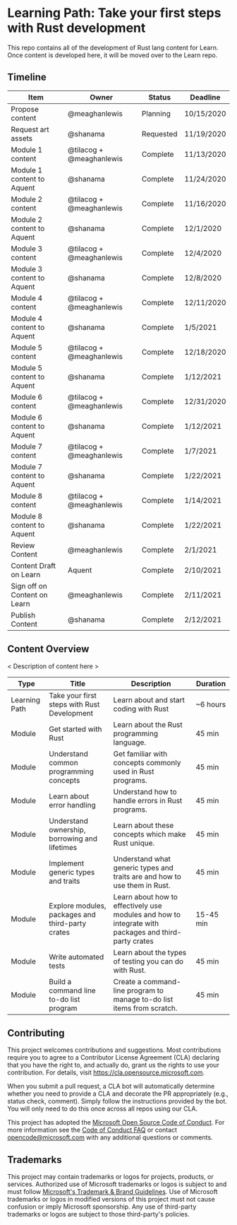 # Learning Path: Take your first steps with Rust development

This repo contains all of the development of Rust lang content for Learn. Once content is developed here, it will be moved over to the Learn repo.

## Timeline

| Item | Owner | Status | Deadline |
|------|-------|--------|----------|
| Propose content | @meaghanlewis | Planning | 10/15/2020 |
| Request art assets | @shanama | Requested |11/19/2020 |
| Module 1 content | @tilacog + @meaghanlewis | Complete | 11/13/2020 |
| Module 1 content to Aquent | @shanama | Complete | 11/24/2020 |
| Module 2 content | @tilacog + @meaghanlewis | Complete | 11/16/2020 |
| Module 2 content to Aquent | @shanama | Complete | 12/1/2020 |
| Module 3 content | @tilacog + @meaghanlewis | Complete | 12/4/2020 |
| Module 3 content to Aquent | @shanama | Complete | 12/8/2020 |
| Module 4 content | @tilacog + @meaghanlewis | Complete | 12/11/2020 |
| Module 4 content to Aquent | @shanama | Complete| 1/5/2021 |
| Module 5 content | @tilacog + @meaghanlewis | Complete | 12/18/2020 |
| Module 5 content to Aquent | @shanama | Complete | 1/12/2021 |
| Module 6 content | @tilacog + @meaghanlewis | Complete | 12/31/2020 |
| Module 6 content to Aquent | @shanama | Complete| 1/12/2021 |
| Module 7 content | @tilacog + @meaghanlewis | Complete | 1/7/2021  |
| Module 7 content to Aquent | @shanama | Complete| 1/22/2021 |
| Module 8 content | @tilacog + @meaghanlewis | Complete |1/14/2021  |
| Module 8 content to Aquent | @shanama | Complete| 1/22/2021 |
| Review Content | @meaghanlewis | Complete | 2/1/2021 |
| Content Draft on Learn | Aquent | Complete | 2/10/2021 |
| Sign off on Content on Learn | @meaghanlewis | Complete | 2/11/2021 |
| Publish Content | @shanama | Complete | 2/12/2021 |

## Content Overview

< Description of content here >

| Type | Title | Description | Duration |
|------|-------|-------------|----------|
| Learning Path | Take your first steps with Rust Development | Learn about and start coding with Rust | ~6 hours |
| Module | Get started with Rust | Learn about the Rust programming language. | 45 min |
| Module | Understand common programming concepts | Get familiar with concepts commonly used in Rust programs. | 45 min |
| Module | Learn about error handling | Understand how to handle errors in Rust programs. | 45 min |
| Module | Understand ownership, borrowing and lifetimes | Learn about these concepts which make Rust unique. | 45 min |
| Module | Implement generic types and traits | Understand what generic types and traits are and how to use them in Rust. | 45 min |
| Module | Explore modules, packages and third-party crates | Learn about how to effectively use modules and how to integrate with packages and third-party crates | 15-45 min |
| Module | Write automated tests | Learn about the types of testing you can do with Rust. | 45 min |
| Module | Build a command line to-do list program | Create a command-line program to manage to-do list items from scratch. | 45 min |

## Contributing

This project welcomes contributions and suggestions.  Most contributions require you to agree to a
Contributor License Agreement (CLA) declaring that you have the right to, and actually do, grant us
the rights to use your contribution. For details, visit https://cla.opensource.microsoft.com.

When you submit a pull request, a CLA bot will automatically determine whether you need to provide
a CLA and decorate the PR appropriately (e.g., status check, comment). Simply follow the instructions
provided by the bot. You will only need to do this once across all repos using our CLA.

This project has adopted the [Microsoft Open Source Code of Conduct](https://opensource.microsoft.com/codeofconduct/).
For more information see the [Code of Conduct FAQ](https://opensource.microsoft.com/codeofconduct/faq/) or
contact [opencode@microsoft.com](mailto:opencode@microsoft.com) with any additional questions or comments.

## Trademarks

This project may contain trademarks or logos for projects, products, or services. Authorized use of Microsoft trademarks or logos is subject to and must follow 
[Microsoft's Trademark & Brand Guidelines](https://www.microsoft.com/en-us/legal/intellectualproperty/trademarks/usage/general).
Use of Microsoft trademarks or logos in modified versions of this project must not cause confusion or imply Microsoft sponsorship.
Any use of third-party trademarks or logos are subject to those third-party's policies.
